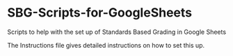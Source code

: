 SBG-Scripts-for-GoogleSheets
=====================

Scripts to help with the set up of Standards Based Grading in Google Sheets

The Instructions file gives detailed instructions on how to set this up.
